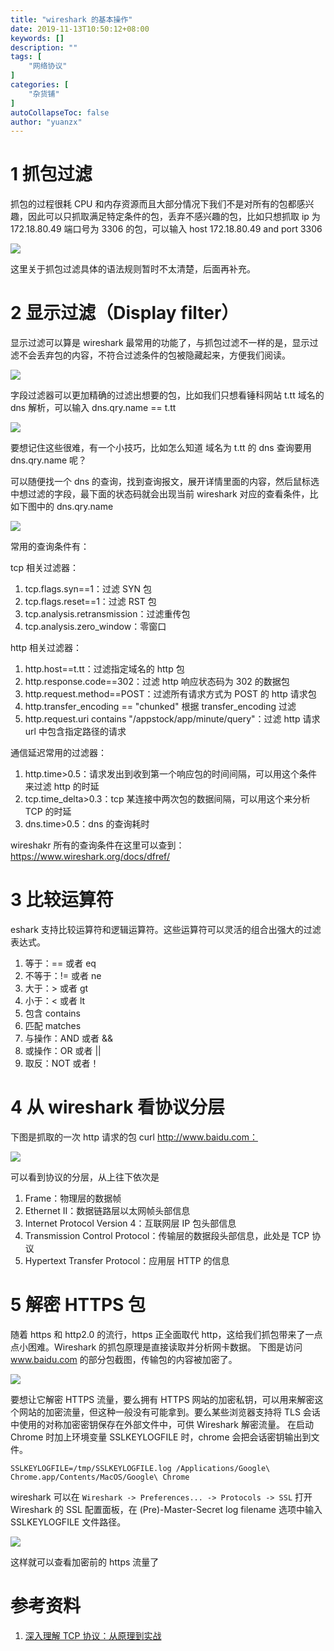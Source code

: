 ```yaml
---
title: "wireshark 的基本操作"
date: 2019-11-13T10:50:12+08:00
keywords: []
description: ""
tags: [
    "网络协议"
]
categories: [
    "杂货铺"
]
autoCollapseToc: false
author: "yuanzx"
---
```


# 1 抓包过滤

抓包的过程很耗 CPU 和内存资源而且大部分情况下我们不是对所有的包都感兴趣，因此可以只抓取满足特定条件的包，丢弃不感兴趣的包，比如只想抓取 ip 为 172.18.80.49 端口号为 3306 的包，可以输入 host 172.18.80.49 and port 3306

![](/hub/2019/November/32.png)

这里关于抓包过滤具体的语法规则暂时不太清楚，后面再补充。

# 2 显示过滤（Display filter）

显示过滤可以算是 wireshark 最常用的功能了，与抓包过滤不一样的是，显示过滤不会丢弃包的内容，不符合过滤条件的包被隐藏起来，方便我们阅读。

![](/hub/2019/November/33.png)

字段过滤器可以更加精确的过滤出想要的包，比如我们只想看锤科网站 t.tt 域名的 dns 解析，可以输入 dns.qry.name == t.tt

![](/hub/2019/November/34.png)

要想记住这些很难，有一个小技巧，比如怎么知道 域名为 t.tt 的 dns 查询要用 dns.qry.name 呢？

可以随便找一个 dns 的查询，找到查询报文，展开详情里面的内容，然后鼠标选中想过滤的字段，最下面的状态码就会出现当前 wireshark 对应的查看条件，比如下图中的 dns.qry.name

![](/hub/2019/November/35.png)

常用的查询条件有：

tcp 相关过滤器：

1. tcp.flags.syn==1：过滤 SYN 包
2. tcp.flags.reset==1：过滤 RST 包
3. tcp.analysis.retransmission：过滤重传包
4. tcp.analysis.zero_window：零窗口

http 相关过滤器：

1. http.host==t.tt：过滤指定域名的 http 包
2. http.response.code==302：过滤 http 响应状态码为 302 的数据包
3. http.request.method==POST：过滤所有请求方式为 POST 的 http 请求包
4. http.transfer_encoding == "chunked" 根据 transfer_encoding 过滤
5. http.request.uri contains "/appstock/app/minute/query"：过滤 http 请求 url 中包含指定路径的请求

通信延迟常用的过滤器：

1. http.time>0.5：请求发出到收到第一个响应包的时间间隔，可以用这个条件来过滤 http 的时延
2. tcp.time_delta>0.3：tcp 某连接中两次包的数据间隔，可以用这个来分析 TCP 的时延
3. dns.time>0.5：dns 的查询耗时

wireshakr 所有的查询条件在这里可以查到：https://www.wireshark.org/docs/dfref/

# 3 比较运算符

eshark 支持比较运算符和逻辑运算符。这些运算符可以灵活的组合出强大的过滤表达式。

1. 等于：== 或者 eq
2. 不等于：!= 或者 ne
3. 大于：> 或者 gt
4. 小于：< 或者 lt
5. 包含 contains
6. 匹配 matches
7. 与操作：AND 或者 &&
8. 或操作：OR 或者 ||
9. 取反：NOT 或者！

# 4 从 wireshark 看协议分层

下图是抓取的一次 http 请求的包 curl http://www.baidu.com：

![](/hub/2019/November/36.png)

可以看到协议的分层，从上往下依次是

1. Frame：物理层的数据帧
2. Ethernet II：数据链路层以太网帧头部信息
3. Internet Protocol Version 4：互联网层 IP 包头部信息
4. Transmission Control Protocol：传输层的数据段头部信息，此处是 TCP 协议
5. Hypertext Transfer Protocol：应用层 HTTP 的信息

# 5 解密 HTTPS 包

随着 https 和 http2.0 的流行，https 正全面取代 http，这给我们抓包带来了一点点小困难。Wireshark 的抓包原理是直接读取并分析网卡数据。 下图是访问 www.baidu.com 的部分包截图，传输包的内容被加密了。

![](/hub/2019/November/37.png)

要想让它解密 HTTPS 流量，要么拥有 HTTPS 网站的加密私钥，可以用来解密这个网站的加密流量，但这种一般没有可能拿到。要么某些浏览器支持将 TLS 会话中使用的对称加密密钥保存在外部文件中，可供 Wireshark 解密流量。 在启动 Chrome 时加上环境变量 SSLKEYLOGFILE 时，chrome 会把会话密钥输出到文件。

`SSLKEYLOGFILE=/tmp/SSLKEYLOGFILE.log /Applications/Google\ Chrome.app/Contents/MacOS/Google\ Chrome `

wireshark 可以在 `Wireshark -> Preferences... -> Protocols -> SSL` 打开 Wireshark 的 SSL 配置面板，在 (Pre)-Master-Secret log filename 选项中输入 SSLKEYLOGFILE 文件路径。

![](/hub/2019/November/38.png)

这样就可以查看加密前的 https 流量了

# 参考资料

1. [深入理解 TCP 协议：从原理到实战](https://juejin.im/book/5c70dbbe51882562046911bc?referrer=5aa21ad15188255585072268)